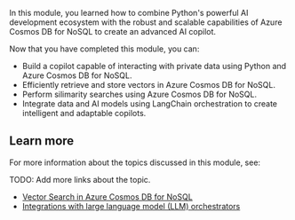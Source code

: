In this module, you learned how to combine Python's powerful AI development ecosystem with the robust and scalable capabilities of Azure Cosmos DB for NoSQL to create an advanced AI copilot. 

Now that you have completed this module, you can:

- Build a copilot capable of interacting with private data using Python and Azure Cosmos DB for NoSQL.
- Efficiently retrieve and store vectors in Azure Cosmos DB for NoSQL.
- Perform silimarity searches using Azure Cosmos DB for NoSQL.
- Integrate data and AI models using LangChain orchestration to create intelligent and adaptable copilots.

## Learn more

For more information about the topics discussed in this module, see:

TODO: Add more links about the topic.

- [Vector Search in Azure Cosmos DB for NoSQL](https://learn.microsoft.com/azure/cosmos-db/nosql/vector-search)
- [Integrations with large language model (LLM) orchestrators](https://learn.microsoft.com/azure/cosmos-db/gen-ai/integrations)
